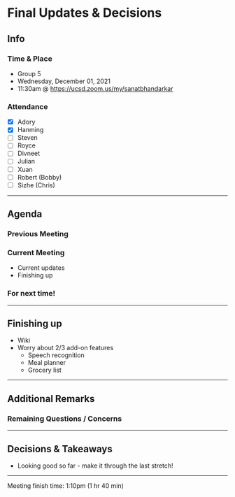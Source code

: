# Final Updates & Decisions

## Info

### Time & Place

-   Group 5
-   Wednesday, December 01, 2021
-   11:30am @ https://ucsd.zoom.us/my/sanatbhandarkar

### Attendance

-   [x] Adory
-   [x] Hanming
-   [ ] Steven
-   [ ] Royce
-   [ ] Divneet
-   [ ] Julian
-   [ ] Xuan
-   [ ] Robert (Bobby)
-   [ ] Sizhe (Chris)

---

## Agenda

### Previous Meeting

### Current Meeting

-   Current updates
-   Finishing up

### For next time!

---

## Finishing up

-	Wiki
-	Worry about 2/3 add-on features
	-	Speech recognition
	-	Meal planner
	-	Grocery list

---

## Additional Remarks

### Remaining Questions / Concerns

---

## Decisions & Takeaways

-   Looking good so far - make it through the last stretch!

---

Meeting finish time: 1:10pm (1 hr 40 min)
